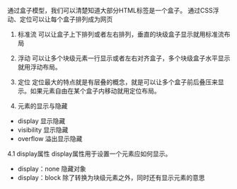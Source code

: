 通过盒子模型，我们可以清楚知道大部分HTML标签是一个盒子。
通过CSS浮动、定位可以让每个盒子排列成为网页

1. 标准流
  可以让盒子上下排列或者左右排列，垂直的块级盒子显示就用标准流布局

2. 浮动
  可以让多个块级元素一行显示或者左右对齐盒子，多个块级盒子水平显示就用浮动布局。

3. 定位
  定位最大的特点就是有层叠的概念，就是可以让多个盒子前后叠压来显示。如果元素自由在某个盒子内移动就用定位布局。

4. 元素的显示与隐藏
  - display 显示隐藏 
  - visibility 显示隐藏
  - overflow 溢出显示隐藏

4.1 display属性
  display属性用于设置一个元素应如何显示。
  - display：none 隐藏对象
  - display：block 除了转换为块级元素之外，同时还有显示元素的意思 